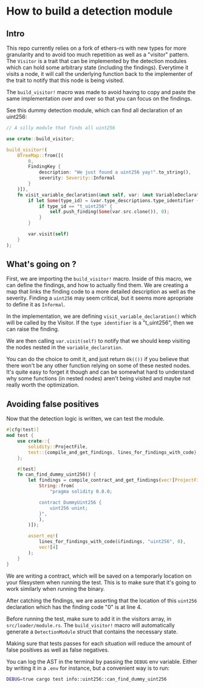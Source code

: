 # How to build a detection module

## Intro

This repo currently relies on a fork of ethers-rs with new types for more granularity and to avoid too much repetition as well as a "visitor" pattern. The `Visitor` is a trait that can be implemented by the detection modules which can hold some arbitrary state (including the findings). Everytime it visits a node, it will call the underlying function back to the implementer of the trait to notify that this node is being visited.

The `build_visitor!` macro was made to avoid having to copy and paste the same implementation over and over so that you can focus on the findings.

See this dummy detection module, which can find all declaration of an uint256:

```rust
// A silly module that finds all uint256

use crate::build_visitor;

build_visitor!(
    BTreeMap::from([(
        0,
        FindingKey {
            description: "We just found a uint256 yay!".to_string(),
            severity: Severity::Informal
        }
    )]),
    fn visit_variable_declaration(&mut self, var: &mut VariableDeclaration) {
        if let Some(type_id) = &var.type_descriptions.type_identifier {
            if type_id == "t_uint256" {
                self.push_finding(Some(var.src.clone()), 0);
            }
        }

        var.visit(self)
    }
);
```

## What's going on ?

First, we are importing the `build_visitor!` macro.
Inside of this macro, we can define the findings, and how to actually find them.
We are creating a map that links the finding code to a more detailed description as well as the severity. Finding a `uint256` may seem critical, but it seems more apropriate to define it as `Informal`.

In the implementation, we are defining `visit_variable_declaration()` which will be called by the Visitor. If the `type identifier` is a "t_uint256", then we can raise the finding.

We are then calling `var.visit(self)` to notify that we should keep visiting the nodes nested in the `variable_declaration`.

You can do the choice to omit it, and just return `Ok(())` if you believe that there won't be any other function relying on some of these nested nodes. It's quite easy to forget it though and can be somewhat hard to understand why some functions (in nested nodes) aren't being visited and maybe not really worth the optimization.

## Avoiding false positives

Now that the detection logic is written, we can test the module.

```rust
#[cfg(test)]
mod test {
    use crate::{
        solidity::ProjectFile,
        test::{compile_and_get_findings, lines_for_findings_with_code},
    };

    #[test]
    fn can_find_dummy_uint256() {
        let findings = compile_contract_and_get_findings(vec![ProjectFile::Contract(
            String::from(
                "pragma solidity 0.8.0;

            contract DummyUint256 {
                uint256 unint;
            }",
            ),
        )]);

        assert_eq!(
            lines_for_findings_with_code(&findings, "uint256", 0),
            vec![4]
        );
    }
}
```

We are writing a contract, which will be saved on a temporarly location on your filesystem when running the test. This is to make sure that it's going to work similarly when running the binary.

After catching the findings, we are asserting that the location of this `uint256` declaration which has the finding code "0" is at line 4.

Before running the test, make sure to add it in the visitors array, in `src/loader/module.rs`. The `build_visitor!` macro will automatically generate a `DetectionModule` struct that contains the necessary state.

Making sure that tests passes for each situation will reduce the amount of false positives as well as false negatives.

You can log the AST in the terminal by passing the `DEBUG` env variable. Either by writing it in a `.env` for instance, but a convenient way is to run:

```sh
DEBUG=true cargo test info::uint256::can_find_dummy_uint256
```
